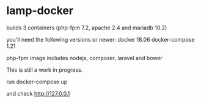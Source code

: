# lamp-docker
builds 3 containers (php-fpm 7.2, apache 2.4 and mariadb 10.2)

you'll need the following versions or newer:
docker 18.06
docker-compose 1.21


php-fpm image includes nodejs, composer, laravel and bower

This is still a work in progress.

run
docker-compose up

and check http://127.0.0.1
